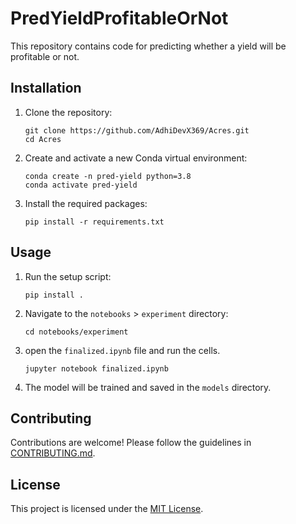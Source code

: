 # PredYieldProfitableOrNot

This repository contains code for predicting whether a yield will be profitable or not. 

## Installation

1. Clone the repository:

    ```shell
    git clone https://github.com/AdhiDevX369/Acres.git
    cd Acres
    ```

2. Create and activate a new Conda virtual environment:

    ```shell
    conda create -n pred-yield python=3.8
    conda activate pred-yield
    ```

3. Install the required packages:

    ```shell
    pip install -r requirements.txt
    ```

## Usage

1. Run the setup script:

    ```shell
    pip install .
    ```

2. Navigate to the `notebooks` > `experiment` directory:

    ```shell
    cd notebooks/experiment
    ```


3. open the `finalized.ipynb` file and run the cells.
    
    ```shell
    jupyter notebook finalized.ipynb
    ```
    
4. The model will be trained and saved in the `models` directory.

## Contributing

Contributions are welcome! Please follow the guidelines in [CONTRIBUTING.md](CONTRIBUTING.md).

## License

This project is licensed under the [MIT License](LICENSE).
